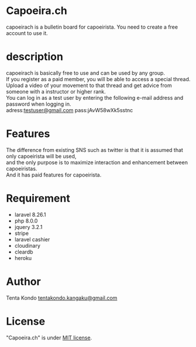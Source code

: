 # Capoeira.ch
capoeirach is a bulletin board for capoeirista. You need to create a free account to use it.

 
# description
capoeirach is basically free to use and can be used by any group.<br>
If you register as a paid member, you will be able to access a special thread.<br>
Upload a video of your movement to that thread and get advice from someone with a instructor or higher rank.<br>
You can log in as a test user by entering the following e-mail address and password when logging in.<br>
adress:testuser@gmail.com
pass:jAvW58wXk5sstnc

 
# Features
 
The difference from existing SNS such as twitter is that it is assumed that only capoeirista will be used, <br>
and the only purpose is to maximize interaction and enhancement between capoeiristas. <br>
And it has paid features for capoeirista.
 
# Requirement
* laravel 8.26.1
* php 8.0.0
* jquery 3.2.1
* stripe
* laravel cashier 
* cloudinary
* cleardb
* heroku
 


 
# Author
 
 Tenta Kondo
 tentakondo.kangaku@gmail.com

 
# License

 
"Capoeira.ch" is under [MIT license](https://en.wikipedia.org/wiki/MIT_License).
 

